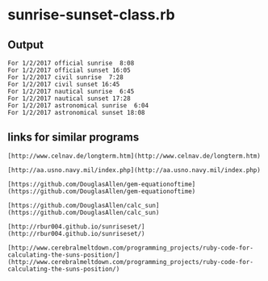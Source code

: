 # sunrise-sunset-class.rb

## Output

    For 1/2/2017 official sunrise  8:08
    For 1/2/2017 official sunset 16:05
    For 1/2/2017 civil sunrise  7:28
    For 1/2/2017 civil sunset 16:45
    For 1/2/2017 nautical sunrise  6:45
    For 1/2/2017 nautical sunset 17:28
    For 1/2/2017 astronomical sunrise  6:04
    For 1/2/2017 astronomical sunset 18:08

## links for similar programs

    [http://www.celnav.de/longterm.htm](http://www.celnav.de/longterm.htm)

    [http://aa.usno.navy.mil/index.php](http://aa.usno.navy.mil/index.php)

    [https://github.com/DouglasAllen/gem-equationoftime](https://github.com/DouglasAllen/gem-equationoftime)

    [https://github.com/DouglasAllen/calc_sun](https://github.com/DouglasAllen/calc_sun)

    [http://rbur004.github.io/sunriseset/](http://rbur004.github.io/sunriseset/)

    [http://www.cerebralmeltdown.com/programming_projects/ruby-code-for-calculating-the-suns-position/](http://www.cerebralmeltdown.com/programming_projects/ruby-code-for-calculating-the-suns-position/)

